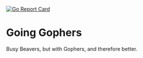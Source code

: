 [![Go Report Card](https://goreportcard.com/badge/github.com/yuri-norwood/going-gophers)](https://goreportcard.com/report/github.com/yuri-norwood/going-gophers)

# Going Gophers
Busy Beavers, but with Gophers, and therefore better.
